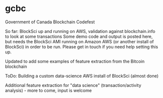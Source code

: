 # gcbc
Government of Canada Blockchain Codefest

So far: BlockSci up and running on AWS, validation against blockchain.info to look at some transactions
Some demo code and output is posted here, but needs the BlockSci AMI running on Amazon AWS (or another install of BlockSci) in order to be run. Please get in touch if you need help setting this up.

Updated to add some examples of feature extraction from the Bitcoin blockchain

ToDo: Building a custom data-science AWS install of BlockSci (almost done)

Additional feature extraction for "data science" (transaction/activity analysis) - more to come, input is welcome
